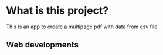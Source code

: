 # What is this project?  
This is an app to create a multipage pdf with data from csv file
## Web developments
